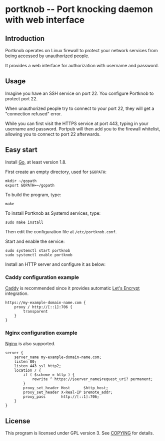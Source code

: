 portknob -- Port knocking daemon with web interface
===================================================

## Introduction

Portknob operates on Linux firewall to protect your network services from being accessed by unauthorized people.

It provides a web interface for authorization with username and password.

## Usage

Imagine you have an SSH service on port 22. You configure Portknob to protect port 22.

When unauthorized people try to connect to your port 22, they will get a "connection refused" error.

While you can first visit the HTTPS service at port 443, typing in your username and password. Portpub will then add you to the firewall whitelist, allowing you to connect to port 22 afterwards.

## Easy start

Install [Go](https://golang.org), at least version 1.8.

First create an empty directory, used for `$GOPATH`:

    mkdir ~/gopath
    export GOPATH=~/gopath

To build the program, type:

    make

To install Portknob as Systemd services, type:

    sudo make install

Then edit the configuration file at `/etc/portknob.conf`.

Start and enable the service:

    sudo systemctl start portknob
    sudo systemctl enable portknob

Install an HTTP server and configure it as below:

### Caddy configuration example

[Caddy](https://caddyserver.com) is recommended since it provides automatic [Let's Encrypt](https://letsencrypt.org) integration.

    https://my-example-domain-name.com {
        proxy / http://[::1]:706 {
            transparent
        }
    }

### Nginx configuration example

[Nginx](https://nginx.org) is also supported.

    server {
        server_name my-example-domain-name.com;
        listen 80;
        listen 443 ssl http2;
        location / {
            if ( $scheme = http ) {
                rewrite ^ https://$server_name$request_uri? permanent;
            }
            proxy_set_header Host      $http_host;
            proxy_set_header X-Real-IP $remote_addr;
            proxy_pass       http://[::1]:706;
        }
    }

## License

This program is licensed under GPL version 3. See [COPYING](COPYING) for details.
